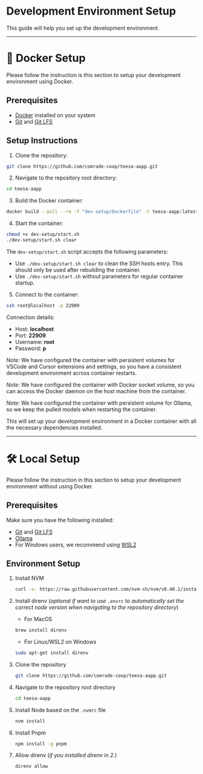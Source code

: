 # Development Environment Setup

This guide will help you set up the development environment.

---


# 🐳 Docker Setup

Please follow the instruction is this section to setup your development environment using Docker.

## Prerequisites

- [Docker](https://www.docker.com) installed on your system
- [Git](https://git-scm.com/) and [Git LFS](https://git-lfs.com/)

## Setup Instructions

1. Clone the repository:
```bash
git clone https://github.com/comrade-coop/teesa-aapp.git
```

2. Navigate to the repository root directory:
```bash
cd teesa-aapp
```

3. Build the Docker container:
```bash
docker build --pull --rm -f "dev-setup/Dockerfile" -t teesa-aapp:latest .
```

4. Start the container:
```bash
chmod +x dev-setup/start.sh
./dev-setup/start.sh clear
```

The `dev-setup/start.sh` script accepts the following parameters:
- Use `./dev-setup/start.sh clear` to clean the SSH hosts entry. This should only be used after rebuilding the container.
- Use `./dev-setup/start.sh` without parameters for regular container startup.

5. Connect to the container:
```bash
ssh root@localhost -p 22909
```

Connection details:
- Host: **localhost**
- Port: **22909**
- Username: **root**
- Password: **p**

*Note*: We have configured the container with persistent volumes for VSCode and Cursor extensions and settings, so you have a consistent development environment across container restarts.

*Note*: We have configured the container with Docker socket volume, so you can access the Docker daemon on the host machine from the container.

*Note*: We have configured the container with persistent volume for Ollama, so we keep the pulled models when restarting the container.

This will set up your development environment in a Docker container with all the necessary dependencies installed.


---


# 🛠️ Local Setup

Please follow the instruction in this section to setup your development environment without using Docker.

## Prerequisites

Make sure you have the following installed:
- [Git](https://git-scm.com/) and [Git LFS](https://git-lfs.com/)
- [Ollama](https://ollama.com)
- For Windows users, we recommend using [WSL2](https://learn.microsoft.com/en-us/windows/wsl/install)

## Environment Setup

1. Install NVM
   ```bash
   curl -o- https://raw.githubusercontent.com/nvm-sh/nvm/v0.40.1/install.sh | bash
   ```

2. Install direnv (*optional if want to use `.envrc` to automatically set the correct node version when navigating to the repository directory*)
   - For MacOS
   ```bash
   brew install direnv
   ```
   - For Linux/WSL2 on Windows
   ```bash
   sudo apt-get install direnv
   ```

3. Clone the repository
   ```bash
   git clone https://github.com/comrade-coop/teesa-aapp.git
   ```

4. Navigate to the repository root directory
   ```bash
   cd teesa-aapp
   ```

5. Install Node based on the `.nvmrc` file
   ```bash
   nvm install
   ```

6. Install Pnpm
   ```bash
   npm install -g pnpm
   ```

7. Allow direnv (*if you installed direnv in 2.*)
   ```bash
   direnv allow
   ```